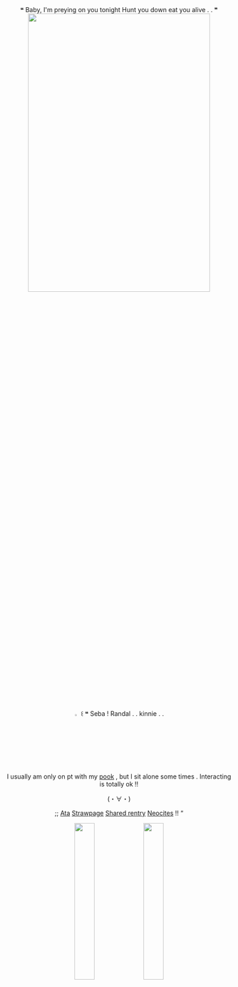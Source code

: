 <div id="header" align="center">
 ❝ Baby, I'm preying on you tonight
Hunt you down eat you alive . . ❞
<div align="center">
<img src="https://files.catbox.moe/k3bct6.png" width=90%" height="40%"> 


<div id="header" align="center">

<img src="https://files.catbox.moe/vxc9xs.gif" width="3%" heigh="3%"> 
꒰  ❝ Seba ! Randal . . kinnie . .   
‎


I usually am only on pt with my [pook](https://github.com/Vivixenne) , but I sit alone some times . Interacting is totally ok !!

(・∀・)




;; [Ata](https://sebbybigfat.atabook.org) [Strawpage](https://theringmaster.straw.page) [Shared rentry](https://rentry.co/tootsierolls) [Neocites](https://youtu.be/TE4RtN08BL0?si=di7n34QBFTT7lcff) !! “


<div id="header" align="center">
 <img src="https://files.catbox.moe/qzdeyt.webp" width="30%" heigh="3%">
<img src="https://files.catbox.moe/5amdwj.webp" width="30%" heigh="3%">
